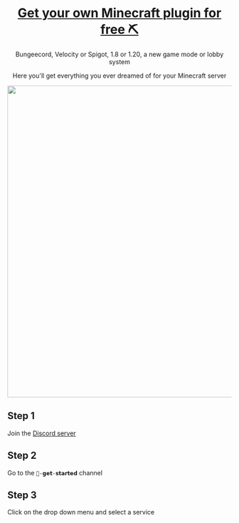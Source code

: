 <div align="center"">
  <h1><a href="https://discord.gg/MPX9nzZCfn">Get your own Minecraft plugin for free ⛏️</a></h1>
  <p>Bungeecord, Velocity or Spigot, 1.8 or 1.20, a new game mode or lobby system</p>
  <p>Here you'll get everything you ever dreamed of for your Minecraft server</p>
  <img width="700px" src="https://github.com/plugin-services/.github/assets/114857048/6d1a564b-d875-49e4-9851-8b08632c9faf">
</div>

## Step 1
Join the [Discord server](https://discord.gg/MPX9nzZCfn)

## Step 2
Go to the `🚀-𝗴𝗲𝘁-𝘀𝘁𝗮𝗿𝘁𝗲𝗱` channel

## Step 3
Click on the drop down menu and select a service
